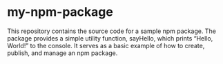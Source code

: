 # my-npm-package
This repository contains the source code for a sample npm package. The package provides a simple utility function, sayHello, which prints “Hello, World!” to the console. It serves as a basic example of how to create, publish, and manage an npm package.
